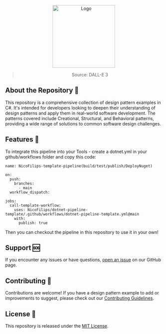 <div align="center">
<a href="https://github.com/NicoFilips/csharp-designpatterns/">
  <img src="https://github.com/NicoFilips/dotnet-pipeline-template/assets/35654361/967a9c31-e83b-42a7-acda-641b14d5142e" alt="Logo" width="200" height="200">
</a>
<blockquote>
  <p>Source: DALL-E 3</p>
</blockquote>

</div>

## About the Repository 📖

This repository is a comprehensive collection of design pattern examples in C#. It's intended for developers looking to deepen their understanding of design patterns and apply them in real-world software development. The patterns covered include Creational, Structural, and Behavioral patterns, providing a wide range of solutions to common software design challenges.

## Features 🚀

To integrate this pipeline into your Tools - create a dotnet.yml in your github/workflows folder and copy this code:
```
name: NicoFilips-template-pipeline(build/test/publish/DeployNuget)

on:
  push:
    branches: 
      - main
  workflow_dispatch:

jobs:
  call-template-workflow:
    uses: NicoFilips/dotnet-pipeline-template/.github/workflows/dotnet-pipeline-template.yml@main
    with:
      publish: true
```
Then you can checkout the pipeline in this repository to use it in your own!

## Support 🆘

If you encounter any issues or have questions, [open an issue](link-to-issues) on our GitHub page.

## Contributing 👥

Contributions are welcome! If you have a design pattern example to add or improvements to suggest, please check out our [Contributing Guidelines](link-to-CONTRIBUTING.md).

## License 📄

This repository is released under the [MIT License](link-to-LICENSE).
